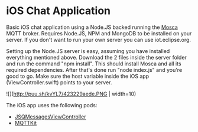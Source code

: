 # iOS Chat Application

Basic iOS chat application using a Node.JS backed running the [Mosca](https://www.npmjs.com/package/mosca) MQTT broker. Requires Node.JS, NPM and MongoDB to be installed on your server. If you don't want to run your own server you can use iot.eclipse.org.

Setting up the Node.JS server is easy, assuming you have installed everything mentioned above. Download the 2 files inside the server folder and run the command "npm install". This should install Mosca and all its required dependencies. After that's done run "node index.js" and you're good to go. Make sure the host variable inside the iOS app (ViewController.swift) points to your server.

![](http://puu.sh/kvYL7/423229aede.PNG | width=10)

The iOS app uses the following pods:

- [JSQMessagesViewController](https://github.com/jessesquires/JSQMessagesViewController)
- [MQTTKit](https://github.com/mobile-web-messaging/MQTTKit)
